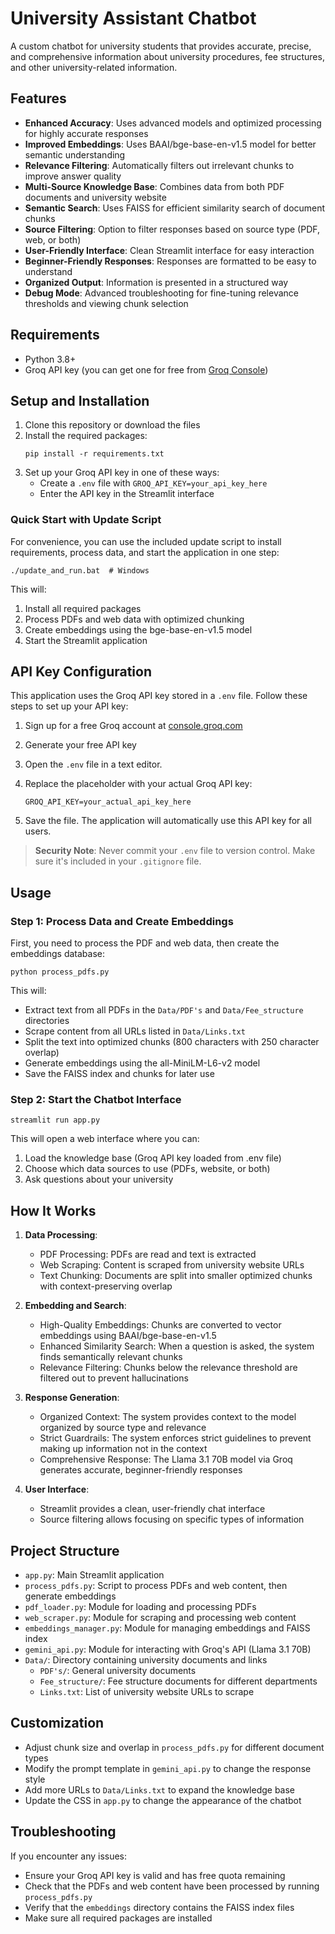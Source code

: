 # University Assistant Chatbot

A custom chatbot for university students that provides accurate, precise, and comprehensive information about university procedures, fee structures, and other university-related information.

## Features

- **Enhanced Accuracy**: Uses advanced models and optimized processing for highly accurate responses
- **Improved Embeddings**: Uses BAAI/bge-base-en-v1.5 model for better semantic understanding
- **Relevance Filtering**: Automatically filters out irrelevant chunks to improve answer quality
- **Multi-Source Knowledge Base**: Combines data from both PDF documents and university website
- **Semantic Search**: Uses FAISS for efficient similarity search of document chunks
- **Source Filtering**: Option to filter responses based on source type (PDF, web, or both)
- **User-Friendly Interface**: Clean Streamlit interface for easy interaction
- **Beginner-Friendly Responses**: Responses are formatted to be easy to understand
- **Organized Output**: Information is presented in a structured way
- **Debug Mode**: Advanced troubleshooting for fine-tuning relevance thresholds and viewing chunk selection

## Requirements

- Python 3.8+
- Groq API key (you can get one for free from [Groq Console](https://console.groq.com/keys))

## Setup and Installation

1. Clone this repository or download the files
2. Install the required packages:
   ```
   pip install -r requirements.txt
   ```
3. Set up your Groq API key in one of these ways:
   - Create a `.env` file with `GROQ_API_KEY=your_api_key_here`
   - Enter the API key in the Streamlit interface

### Quick Start with Update Script

For convenience, you can use the included update script to install requirements, process data, and start the application in one step:

```
./update_and_run.bat  # Windows
```

This will:
1. Install all required packages
2. Process PDFs and web data with optimized chunking
3. Create embeddings using the bge-base-en-v1.5 model
4. Start the Streamlit application

## API Key Configuration

This application uses the Groq API key stored in a `.env` file. Follow these steps to set up your API key:

1. Sign up for a free Groq account at [console.groq.com](https://console.groq.com/keys)

2. Generate your free API key

3. Open the `.env` file in a text editor.

4. Replace the placeholder with your actual Groq API key:
   ```
   GROQ_API_KEY=your_actual_api_key_here
   ```

4. Save the file. The application will automatically use this API key for all users.

> **Security Note**: Never commit your `.env` file to version control. Make sure it's included in your `.gitignore` file.

## Usage

### Step 1: Process Data and Create Embeddings

First, you need to process the PDF and web data, then create the embeddings database:

```
python process_pdfs.py
```

This will:
- Extract text from all PDFs in the `Data/PDF's` and `Data/Fee_structure` directories
- Scrape content from all URLs listed in `Data/Links.txt`
- Split the text into optimized chunks (800 characters with 250 character overlap)
- Generate embeddings using the all-MiniLM-L6-v2 model
- Save the FAISS index and chunks for later use

### Step 2: Start the Chatbot Interface

```
streamlit run app.py
```

This will open a web interface where you can:
1. Load the knowledge base (Groq API key loaded from .env file)
2. Choose which data sources to use (PDFs, website, or both)
3. Ask questions about your university

## How It Works

1. **Data Processing**:
   - PDF Processing: PDFs are read and text is extracted
   - Web Scraping: Content is scraped from university website URLs
   - Text Chunking: Documents are split into smaller optimized chunks with context-preserving overlap

2. **Embedding and Search**:
   - High-Quality Embeddings: Chunks are converted to vector embeddings using BAAI/bge-base-en-v1.5
   - Enhanced Similarity Search: When a question is asked, the system finds semantically relevant chunks
   - Relevance Filtering: Chunks below the relevance threshold are filtered out to prevent hallucinations

3. **Response Generation**:
   - Organized Context: The system provides context to the model organized by source type and relevance
   - Strict Guardrails: The system enforces strict guidelines to prevent making up information not in the context
   - Comprehensive Response: The Llama 3.1 70B model via Groq generates accurate, beginner-friendly responses

4. **User Interface**:
   - Streamlit provides a clean, user-friendly chat interface
   - Source filtering allows focusing on specific types of information

## Project Structure

- `app.py`: Main Streamlit application
- `process_pdfs.py`: Script to process PDFs and web content, then generate embeddings
- `pdf_loader.py`: Module for loading and processing PDFs
- `web_scraper.py`: Module for scraping and processing web content
- `embeddings_manager.py`: Module for managing embeddings and FAISS index
- `gemini_api.py`: Module for interacting with Groq's API (Llama 3.1 70B)
- `Data/`: Directory containing university documents and links
  - `PDF's/`: General university documents
  - `Fee_structure/`: Fee structure documents for different departments
  - `Links.txt`: List of university website URLs to scrape

## Customization

- Adjust chunk size and overlap in `process_pdfs.py` for different document types
- Modify the prompt template in `gemini_api.py` to change the response style
- Add more URLs to `Data/Links.txt` to expand the knowledge base
- Update the CSS in `app.py` to change the appearance of the chatbot

## Troubleshooting

If you encounter any issues:

- Ensure your Groq API key is valid and has free quota remaining
- Check that the PDFs and web content have been processed by running `process_pdfs.py`
- Verify that the `embeddings` directory contains the FAISS index files
- Make sure all required packages are installed

